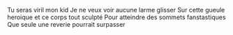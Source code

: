 Tu seras viril mon kid Je ne veux voir aucune larme glisser Sur cette gueule heroique  et ce corps tout sculpté Pour atteindre des sommets fanstastiques Que seule une reverie pourrait surpasser
